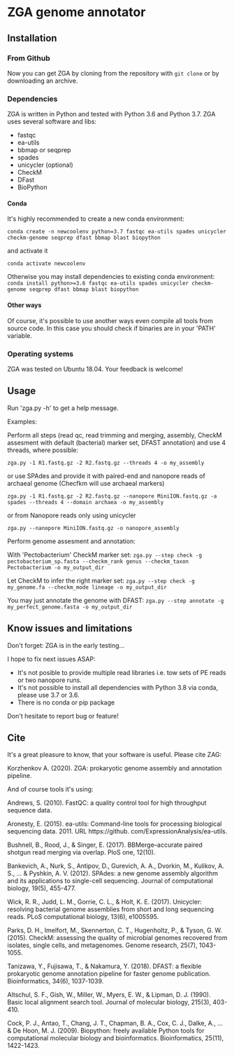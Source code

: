 # ZGA genome annotator


## Installation

### From Github

Now you can get ZGA by cloning from the repository with `git clone` or by downloading an archive.

### Dependencies

ZGA is written in Python and tested with Python 3.6 and Python 3.7. ZGA uses several software and libs:

* fastqc
* ea-utils
* bbmap or seqprep
* spades
* unicycler (optional)
* CheckM
* DFast
* BioPython


#### Conda

It's highly recommended to create a new conda environment:

`conda create -n newcoolenv python=3.7 fastqc ea-utils spades unicycler checkm-genome seqprep dfast bbmap blast biopython`

and activate it

`conda activate newcoolenv`


Otherwise you may install dependencies to existing conda environment:
`conda install python>=3.6 fastqc ea-utils spades unicycler checkm-genome seqprep dfast bbmap blast biopython`


#### Other ways

Of course, it's possible to use another ways even compile all tools from source code. In this case you should check if binaries are in your 'PATH' variable.

### Operating systems

ZGA was tested on Ubuntu 18.04. Your feedback is welcome!


## Usage

Run 'zga.py -h' to get a help message.

Examples:

Perform all steps (read qc, read trimming and merging, assembly, CheckM assesment with default (bacterial) marker set, DFAST annotation) and use 4 threads, where possible:

`zga.py -1 R1.fastq.gz -2 R2.fastq.gz --threads 4 -o my_assembly`

or use SPAdes and provide it with paired-end and nanopore reads of archaeal genome (Checfkm will use archaeal markers)

`zga.py -1 R1.fastq.gz -2 R2.fastq.gz --nanopore MiniION.fastq.gz -a spades --threads 4 --domain archaea -o my_assembly`

or from Nanopore reads only using unicycler

`zga.py --nanopore MiniION.fastq.gz -o nanopore_assembly`

Perform genome assesment and annotation:

With 'Pectobacterium' CheckM marker set: `zga.py --step check -g pectobacterium_sp.fasta --checkm_rank genus --checkm_taxon Pectobacterium -o my_output_dir`

Let CheckM to infer the right marker set: `zga.py --step check -g my_genome.fa --checkm_mode lineage -o my_output_dir`

You may just annotate the genome with DFAST: `zga.py --step annotate -g my_perfect_genome.fasta -o my_output_dir`


## Know issues and limitations

Don't forget: ZGA is in the early testing...

I hope to fix next issues ASAP:

* It's not posible to provide multiple read libraries i.e. tow sets of PE reads or two nanopore runs. 
* It's not possible to install all dependencies with Python 3.8 via conda, please use 3.7 or 3.6.
* There is no conda or pip package

Don't hesitate to report bug or feature!


## Cite

It's a great pleasure to know, that your software is useful. Please cite ZAG: 

Korzhenkov A. (2020). ZGA: prokaryotic genome assembly and annotation pipeline.

And of course tools it's using:

Andrews, S. (2010). FastQC: a quality control tool for high throughput sequence data.

Aronesty, E. (2015). ea-utils: Command-line tools for processing biological sequencing data. 2011. URL https://github. com/ExpressionAnalysis/ea-utils.

Bushnell, B., Rood, J., & Singer, E. (2017). BBMerge–accurate paired shotgun read merging via overlap. PloS one, 12(10).

Bankevich, A., Nurk, S., Antipov, D., Gurevich, A. A., Dvorkin, M., Kulikov, A. S., ... & Pyshkin, A. V. (2012). SPAdes: a new genome assembly algorithm and its applications to single-cell sequencing. Journal of computational biology, 19(5), 455-477.

Wick, R. R., Judd, L. M., Gorrie, C. L., & Holt, K. E. (2017). Unicycler: resolving bacterial genome assemblies from short and long sequencing reads. PLoS computational biology, 13(6), e1005595.

Parks, D. H., Imelfort, M., Skennerton, C. T., Hugenholtz, P., & Tyson, G. W. (2015). CheckM: assessing the quality of microbial genomes recovered from isolates, single cells, and metagenomes. Genome research, 25(7), 1043-1055.

Tanizawa, Y., Fujisawa, T., & Nakamura, Y. (2018). DFAST: a flexible prokaryotic genome annotation pipeline for faster genome publication. Bioinformatics, 34(6), 1037-1039.

Altschul, S. F., Gish, W., Miller, W., Myers, E. W., & Lipman, D. J. (1990). Basic local alignment search tool. Journal of molecular biology, 215(3), 403-410.

Cock, P. J., Antao, T., Chang, J. T., Chapman, B. A., Cox, C. J., Dalke, A., ... & De Hoon, M. J. (2009). Biopython: freely available Python tools for computational molecular biology and bioinformatics. Bioinformatics, 25(11), 1422-1423.

